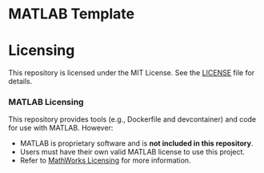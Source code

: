 # MATLAB Template

# Licensing

This repository is licensed under the MIT License. See the [LICENSE](LICENSE) file for details.

### MATLAB Licensing
This repository provides tools (e.g., Dockerfile and devcontainer) and code for use with MATLAB. However:
- MATLAB is proprietary software and is **not included in this repository**.
- Users must have their own valid MATLAB license to use this project.
- Refer to [MathWorks Licensing](https://www.mathworks.com/help/install/license-overview.html) for more information.
